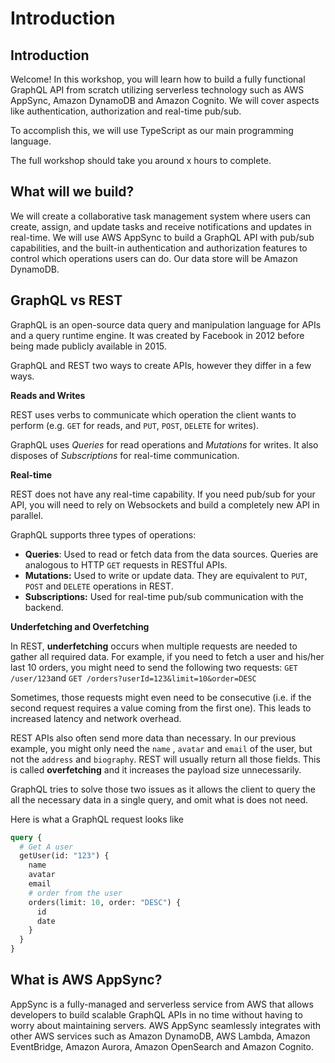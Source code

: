 # Introduction

## Introduction

Welcome! In this workshop, you will learn how to build a fully functional GraphQL API from scratch utilizing serverless technology such as AWS AppSync, Amazon DynamoDB and Amazon Cognito. We will cover aspects like authentication, authorization and real-time pub/sub.

To accomplish this, we will use TypeScript as our main programming language.

The full workshop should take you around x hours to complete.

## What will we build?

We will create a collaborative task management system where users can create, assign, and update tasks and receive notifications and updates in real-time. We will use AWS AppSync to build a GraphQL API with pub/sub capabilities, and the built-in authentication and authorization features to control which operations users can do. Our data store will be Amazon DynamoDB.

## GraphQL vs REST

GraphQL is an open-source data query and manipulation language for APIs and a query runtime engine. It was created by Facebook in 2012 before being made publicly available in 2015.

GraphQL and REST two ways to create APIs, however they differ in a few ways.

**Reads and Writes**

REST uses verbs to communicate which operation the client wants to perform (e.g. `GET` for reads, and `PUT`, `POST`, `DELETE` for writes).

GraphQL uses _Queries_ for read operations and _Mutations_ for writes. It also disposes of _Subscriptions_ for real-time communication.

**Real-time**

REST does not have any real-time capability. If you need pub/sub for your API, you will need to rely on Websockets and build a completely new API in parallel.

GraphQL supports three types of operations:

- **Queries**: Used to read or fetch data from the data sources. Queries are analogous to HTTP `GET` requests in RESTful APIs.
- **Mutations:** Used to write or update data. They are equivalent to `PUT`, `POST` and `DELETE` operations in REST.
- **Subscriptions:** Used for real-time pub/sub communication with the backend.

**Underfetching and Overfetching**

In REST, **underfetching** occurs when multiple requests are needed to gather all required data. For example, if you need to fetch a user and his/her last 10 orders, you might need to send the following two requests: `GET /user/123`and `GET /orders?userId=123&limit=10&order=DESC`

Sometimes, those requests might even need to be consecutive (i.e. if the second request requires a value coming from the first one). This leads to increased latency and network overhead.

REST APIs also often send more data than necessary. In our previous example, you might only need the `name` , `avatar` and `email` of the user, but not the `address` and `biography`. REST will usually return all those fields. This is called **overfetching** and it increases the payload size unnecessarily.

GraphQL tries to solve those two issues as it allows the client to query the all the necessary data in a single query, and omit what is does not need.

Here is what a GraphQL request looks like

```graphql
query {
  # Get A user
  getUser(id: "123") {
    name
    avatar
    email
    # order from the user
    orders(limit: 10, order: "DESC") {
      id
      date
    }
  }
}
```

## What is AWS AppSync?

AppSync is a fully-managed and serverless service from AWS that allows developers to build scalable GraphQL APIs in no time without having to worry about maintaining servers. AWS AppSync seamlessly integrates with other AWS services such as Amazon DynamoDB, AWS Lambda, Amazon EventBridge, Amazon Aurora, Amazon OpenSearch and Amazon Cognito.
